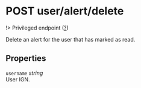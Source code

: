 # <span class="badge badge-light">POST</span> <span class="badge badge-light">user/alert/delete</span>

!> Privileged endpoint ([?](privileged.md))

Delete an alert for the user that has marked as read.

## Properties

`username` *string*  
User IGN.



